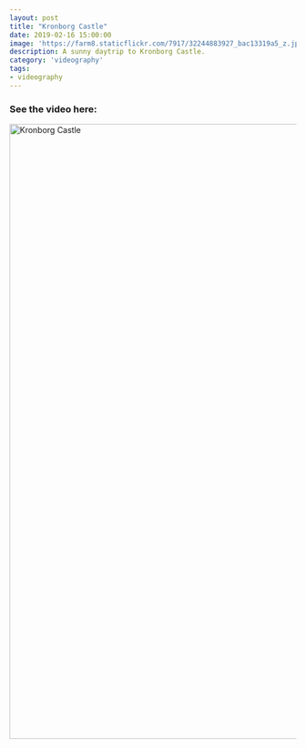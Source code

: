```yaml
---
layout: post
title: "Kronborg Castle"
date: 2019-02-16 15:00:00
image: 'https://farm8.staticflickr.com/7917/32244883927_bac13319a5_z.jpg'
description: A sunny daytrip to Kronborg Castle.
category: 'videography'
tags:
- videography
---
```


### See the video here:

<a data-flickr-embed="true"  href="https://www.flickr.com/photos/162779846@N06/32244872137/in/dateposted-public/" title="Kronborg Castle"><img src="https://farm8.staticflickr.com/7887/32244872137_b548a76c69_o.jpg" width="1920" height="1080" alt="Kronborg Castle"></a><script async src="//embedr.flickr.com/assets/client-code.js" charset="utf-8"></script>
